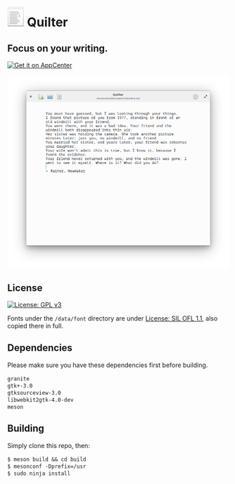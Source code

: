 # ![icon](data/icon.png) Quilter
## Focus on your writing.
[![Get it on AppCenter](https://appcenter.elementary.io/badge.svg)](https://appcenter.elementary.io/com.github.lainsce.quilter)

![Screenshot](data/shot.png)

## License
[![License: GPL v3](https://img.shields.io/badge/License-GPL%20v3-blue.svg)](http://www.gnu.org/licenses/gpl-3.0)

Fonts under the `/data/font` directory are under [License: SIL OFL 1.1](http://scripts.sil.org/OFL), also copied there in full.

## Dependencies

Please make sure you have these dependencies first before building.

```
granite
gtk+-3.0
gtksourceview-3.0
libwebkit2gtk-4.0-dev
meson
```

## Building

Simply clone this repo, then:

```
$ meson build && cd build
$ mesonconf -Dprefix=/usr
$ sudo ninja install
```
